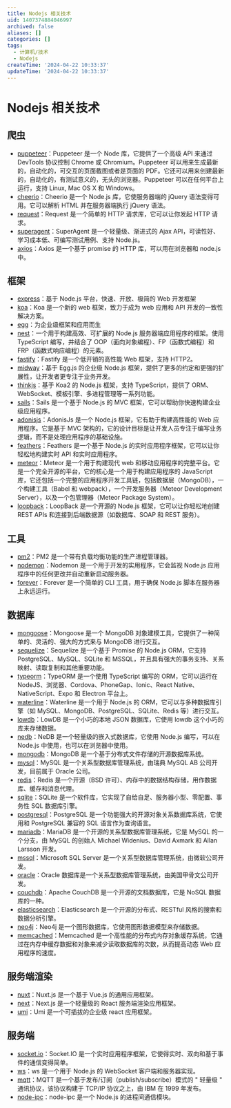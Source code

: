 ```yaml
---
title: Nodejs 相关技术
uid: 1407374884046997
archived: false
aliases: []
categories: []
tags:
  - 计算机/技术
  - Nodejs
createTime: '2024-04-22 10:33:37'
updateTime: '2024-04-22 10:33:37'
---
```


# Nodejs 相关技术

## 爬虫

- [puppeteer](https://zhaoqize.github.io/puppeteer-api-zh_CN/)：Puppeteer 是一个 Node 库，它提供了一个高级 API 来通过 DevTools 协议控制 Chrome 或 Chromium。Puppeteer 可以用来生成最新的，自动化的，可交互的页面截图或者是页面的 PDF。它还可以用来创建最新的，自动化的，有测试意义的，无头的浏览器。Puppeteer 可以在任何平台上运行，支持 Linux, Mac OS X 和 Windows。
- [cheerio](https://cheerio.js.org/)：Cheerio 是一个 Node.js 库，它使服务器端的 jQuery 语法变得可用。它可以解析 HTML 并在服务器端执行 jQuery 语法。
- [request](https://github.com/request/request/)：Request 是一个简单的 HTTP 请求库，它可以让你发起 HTTP 请求。
- [superagent](https://visionmedia.github.io/superagent/)：SuperAgent 是一个轻量级、渐进式的 Ajax API，可读性好、学习成本低、可编写测试用例、支持 Node.js。
- [axios](https://www.axios-http.cn/)：Axios 是一个基于 promise 的 HTTP 库，可以用在浏览器和 node.js 中。

## 框架

- [express](https://www.expressjs.com.cn/)：基于 Node.js 平台，快速、开放、极简的 Web 开发框架
- [koa](https://koajs.com/)：Koa 是一个新的 web 框架，致力于成为 web 应用和 API 开发的一致性解决方案。
- [egg](https://eggjs.org/zh-cn/)：为企业级框架和应用而生
- [nest](https://docs.nestjs.cn/7/firststeps)：一个用于构建高效、可扩展的 Node.js 服务器端应用程序的框架。使用 TypeScript 编写，并结合了 OOP（面向对象编程）、FP（函数式编程）和 FRP（函数式响应编程）的元素。
- [fastify](https://www.fastify.cn/)：Fastify 是一个低开销的高性能 Web 框架，支持 HTTP2。
- [midway](https://midwayjs.org/midway/)：基于 Egg.js 的企业级 Node.js 框架，提供了更多的约定和更强的扩展性，让开发者更专注于业务开发。
- [thinkjs](https://thinkjs.org/zh-cn/)：基于 Koa2 的 Node.js 框架，支持 TypeScript，提供了 ORM、WebSocket、模板引擎、多进程管理等一系列功能。
- [sails](https://sailsjs.com/)：Sails 是一个基于 Node.js 的 MVC 框架，它可以帮助你快速构建企业级应用程序。
- [adonisjs](https://adonisjs.com/)：AdonisJs 是一个 Node.js 框架，它有助于构建高性能的 Web 应用程序。它是基于 MVC 架构的，它的设计目标是让开发人员专注于编写业务逻辑，而不是处理应用程序的基础设施。
- [feathers](https://docs.feathersjs.com/)：Feathers 是一个基于 Node.js 的实时应用程序框架，它可以让你轻松地构建实时 API 和实时应用程序。
- [meteor](https://www.meteor.com/)：Meteor 是一个用于构建现代 web 和移动应用程序的完整平台。它是一个完全开源的平台，它的核心是一个用于构建应用程序的 JavaScript 库，它还包括一个完整的应用程序开发工具链，包括数据层（MongoDB），一个构建工具（Babel 和 webpack），一个开发服务器（Meteor Development Server），以及一个包管理器（Meteor Package System）。
- [loopback](https://loopback.io/)：LoopBack 是一个开源的 Node.js 框架，它可以让你轻松地创建 REST APIs 和连接到后端数据源（如数据库、SOAP 和 REST 服务）。

## 工具

- [pm2](https://pm2.keymetrics.io/)：PM2 是一个带有负载均衡功能的生产进程管理器。
- [nodemon](https://nodemon.io/)：Nodemon 是一个用于开发的实用程序，它会监视 Node.js 应用程序中的任何更改并自动重新启动服务器。
- [forever](https://github.com/foreverjs/forever)：Forever 是一个简单的 CLI 工具，用于确保 Node.js 脚本在服务器上永远运行。

## 数据库

- [mongoose](https://mongoosejs.com/)：Mongoose 是一个 MongoDB 对象建模工具，它提供了一种简单的、灵活的、强大的方式来与 MongoDB 进行交互。
- [sequelize](https://sequelize.org/master/)：Sequelize 是一个基于 Promise 的 Node.js ORM，它支持 PostgreSQL、MySQL、SQLite 和 MSSQL，并且具有强大的事务支持、关系映射、读取复制和其他重要功能。
- [typeorm](https://typeorm.io/#/)：TypeORM 是一个使用 TypeScript 编写的 ORM，它可以运行在 NodeJS、浏览器、Cordova、PhoneGap、Ionic、React Native、NativeScript、Expo 和 Electron 平台上。
- [waterline](https://sailsjs.com/documentation/concepts/models-and-orm)：Waterline 是一个用于 Node.js 的 ORM，它可以与多种数据库引擎（如 MySQL、MongoDB、PostgreSQL、SQLite、Redis 等）进行交互。
- [lowdb](https://github.com/typicode/lowdb/)：LowDB 是一个小巧的本地 JSON 数据库，它使用 lowdb 这个小巧的库来存储数据。
- [nedb](https://github.com/louischatriot/nedb/)：NeDB 是一个轻量级的嵌入式数据库，它使用 Node.js 编写，可以在 Node.js 中使用，也可以在浏览器中使用。
- [mongodb](https://www.mongodb.com/)：MongoDB 是一个基于分布式文件存储的开源数据库系统。
- [mysql](https://www.mysql.com/)：MySQL 是一个关系型数据库管理系统，由瑞典 MySQL AB 公司开发，目前属于 Oracle 公司。
- [redis](https://redis.io/)：Redis 是一个开源（BSD 许可）、内存中的数据结构存储，用作数据库、缓存和消息代理。
- [sqlite](https://www.sqlite.org/index.html)：SQLite 是一个软件库，它实现了自给自足、服务器小型、零配置、事务性 SQL 数据库引擎。
- [postgresql](https://www.postgresql.org/)：PostgreSQL 是一个功能强大的开源对象关系数据库系统，它使用和 PostgreSQL 兼容的 SQL 语言作为查询语言。
- [mariadb](https://mariadb.org/)：MariaDB 是一个开源的关系型数据库管理系统，它是 MySQL 的一个分支，由 MySQL 的创始人 Michael Widenius、David Axmark 和 Allan Larsson 开发。
- [mssql](https://www.microsoft.com/en-us/sql-server/sql-server-2019)：Microsoft SQL Server 是一个关系型数据库管理系统，由微软公司开发。
- [oracle](https://www.oracle.com/database/)：Oracle 数据库是一个关系型数据库管理系统，由美国甲骨文公司开发。
- [couchdb](https://couchdb.apache.org/)：Apache CouchDB 是一个开源的文档数据库，它是 NoSQL 数据库的一种。
- [elasticsearch](https://www.elastic.co/cn/elasticsearch/)：Elasticsearch 是一个开源的分布式、RESTful 风格的搜索和数据分析引擎。
- [neo4j](https://neo4j.com/)：Neo4j 是一个图形数据库，它使用图形数据模型来存储数据。
- [memcached](https://memcached.org/)：Memcached 是一个高性能的分布式内存对象缓存系统，它通过在内存中缓存数据和对象来减少读取数据库的次数，从而提高动态 Web 应用程序的速度。

## 服务端渲染

- [nuxt](https://zh.nuxtjs.org/)：Nuxt.js 是一个基于 Vue.js 的通用应用框架。
- [next](https://nextjs.org/)：Next.js 是一个轻量级的 React 服务端渲染应用框架。
- [umi](https://umijs.org/zh-CN/)：Umi 是一个可插拔的企业级 react 应用框架。

## 服务端

- [socket.io](https://socket.io/)：Socket.IO 是一个实时应用程序框架，它使得实时、双向和基于事件的通信变得简单。
- [ws](https://github.com/websockets/ws)：ws 是一个用于 Node.js 的 WebSocket 客户端和服务器实现。
- [mqtt](https://www.emqx.cn/mqtt)：MQTT 是一个基于发布/订阅（publish/subscribe）模式的 " 轻量级 " 通讯协议，该协议构建于 TCP/IP 协议之上，由 IBM 在 1999 年发布。
- [node-ipc](https://github.com/RIAEvangelist/node-ipc)：node-ipc 是一个 Node.js 的进程间通信模块。
